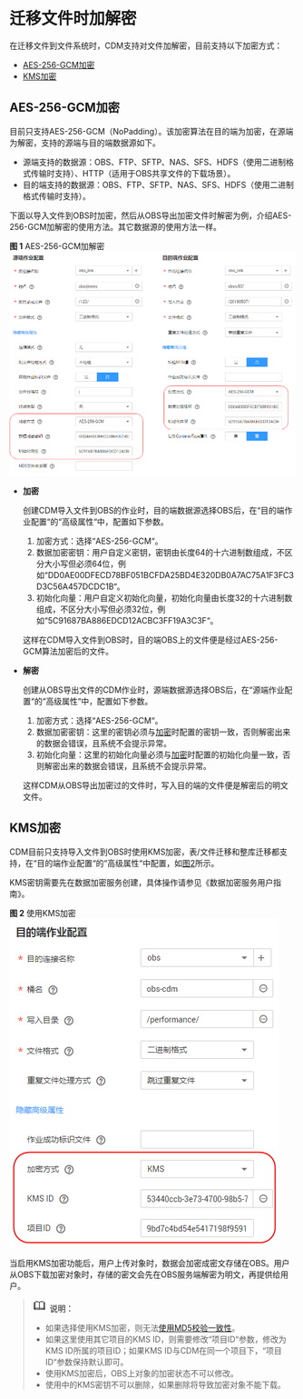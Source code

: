 # 迁移文件时加解密<a name="dayu_01_0102"></a>

在迁移文件到文件系统时，CDM支持对文件加解密，目前支持以下加密方式：

-   [AES-256-GCM加密](#zh-cn_topic_0108275362_section17832638131012)
-   [KMS加密](#zh-cn_topic_0108275362_section9481412161214)

## AES-256-GCM加密<a name="zh-cn_topic_0108275362_section17832638131012"></a>

目前只支持AES-256-GCM（NoPadding）。该加密算法在目的端为加密，在源端为解密，支持的源端与目的端数据源如下。

-   源端支持的数据源：OBS、FTP、SFTP、NAS、SFS、HDFS（使用二进制格式传输时支持）、HTTP（适用于OBS共享文件的下载场景）。
-   目的端支持的数据源：OBS、FTP、SFTP、NAS、SFS、HDFS（使用二进制格式传输时支持）。

下面以导入文件到OBS时加密，然后从OBS导出加密文件时解密为例，介绍AES-256-GCM加解密的使用方法。其它数据源的使用方法一样。

**图 1**  AES-256-GCM加解密<a name="zh-cn_topic_0108275362_fig115381855192617"></a>  
![](figures/AES-256-GCM加解密.png "AES-256-GCM加解密")

-   <a name="zh-cn_topic_0108275362_li5742105310192"></a>**加密**

    创建CDM导入文件到OBS的作业时，目的端数据源选择OBS后，在“目的端作业配置“的“高级属性“中，配置如下参数。

    1.  加密方式：选择“AES-256-GCM“。
    2.  数据加密密钥：用户自定义密钥，密钥由长度64的十六进制数组成，不区分大小写但必须64位，例如“DD0AE00DFECD78BF051BCFDA25BD4E320DB0A7AC75A1F3FC3D3C56A457DCDC1B“。
    3.  初始化向量：用户自定义初始化向量，初始化向量由长度32的十六进制数组成，不区分大小写但必须32位，例如“5C91687BA886EDCD12ACBC3FF19A3C3F“。

    这样在CDM导入文件到OBS时，目的端OBS上的文件便是经过AES-256-GCM算法加密后的文件。

-   **解密**

    创建从OBS导出文件的CDM作业时，源端数据源选择OBS后，在“源端作业配置“的“高级属性“中，配置如下参数。

    1.  加密方式：选择“AES-256-GCM“。
    2.  数据加密密钥：这里的密钥必须与[加密](#zh-cn_topic_0108275362_li5742105310192)时配置的密钥一致，否则解密出来的数据会错误，且系统不会提示异常。
    3.  初始化向量：这里的初始化向量必须与[加密](#zh-cn_topic_0108275362_li5742105310192)时配置的初始化向量一致，否则解密出来的数据会错误，且系统不会提示异常。

    这样CDM从OBS导出加密过的文件时，写入目的端的文件便是解密后的明文文件。


## KMS加密<a name="zh-cn_topic_0108275362_section9481412161214"></a>

CDM目前只支持导入文件到OBS时使用KMS加密，表/文件迁移和整库迁移都支持，在“目的端作业配置“的“高级属性“中配置，如[图2](#zh-cn_topic_0108275362_fig12537122918465)所示。

KMS密钥需要先在数据加密服务创建，具体操作请参见《数据加密服务用户指南》。

**图 2**  使用KMS加密<a name="zh-cn_topic_0108275362_fig12537122918465"></a>  
![](figures/使用KMS加密.png "使用KMS加密")

当启用KMS加密功能后，用户上传对象时，数据会加密成密文存储在OBS。用户从OBS下载加密对象时，存储的密文会先在OBS服务端解密为明文，再提供给用户。

>![](public_sys-resources/icon-note.gif) **说明：**   
>-   如果选择使用KMS加密，则无法[使用MD5校验一致性](MD5校验文件一致性.md#dayu_01_0103)。  
>-   如果这里使用其它项目的KMS ID，则需要修改“项目ID“参数，修改为KMS ID所属的项目ID；如果KMS ID与CDM在同一个项目下，“项目ID“参数保持默认即可。  
>-   使用KMS加密后，OBS上对象的加密状态不可以修改。  
>-   使用中的KMS密钥不可以删除，如果删除将导致加密对象不能下载。  

